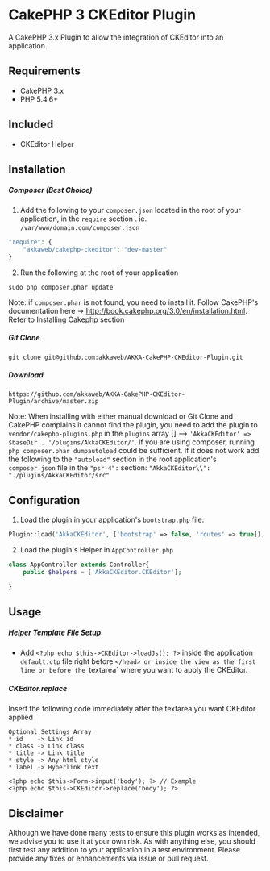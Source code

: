 # CakePHP 3 CKEditor Plugin

A CakePHP 3.x Plugin to allow the integration of CKEditor into an application.

## Requirements #######################################################
- CakePHP 3.x
- PHP 5.4.6+

## Included #######################################################
- CKEditor Helper

## Installation #######################################################

##### Composer (Best Choice)

1. Add the following to your `composer.json` located in the root of your application, in the `require` section . ie. `/var/www/domain.com/composer.json`

```php
"require": {
	"akkaweb/cakephp-ckeditor": "dev-master"
}
```

2. Run the following at the root of your application

```
sudo php composer.phar update
```
Note: if `composer.phar` is not found, you need to install it. Follow CakePHP's documentation here -> http://book.cakephp.org/3.0/en/installation.html. Refer to Installing Cakephp section

##### Git Clone
`git clone git@github.com:akkaweb/AKKA-CakePHP-CKEditor-Plugin.git`

##### Download
`https://github.com/akkaweb/AKKA-CakePHP-CKEditor-Plugin/archive/master.zip`

Note: When installing with either manual download or Git Clone and CakePHP complains it cannot find the plugin, you need to add the plugin to `vendor/cakephp-plugins.php` in the `plugins` array [] --> `'AkkaCKEditor' => $baseDir . '/plugins/AkkaCKEditor/'`. If you are using composer, running `php composer.phar dumpautoload` could be sufficient. If it does not work add the following to the `"autoload"` section in the root application's `composer.json` file in the `"psr-4":` section: `"AkkaCKEditor\\": "./plugins/AkkaCKEditor/src"`


## Configuration #######################################################

1. Load the plugin in your application's `bootstrap.php` file:

```php
Plugin::load('AkkaCKEditor', ['bootstrap' => false, 'routes' => true]);
```

2. Load the plugin's Helper in `AppController.php` 

```php
class AppController extends Controller{
    public $helpers = ['AkkaCKEditor.CKEditor'];

}
```

## Usage #######################################################

##### Helper Template File Setup

- Add `<?php echo $this->CKEditor->loadJs(); ?>` inside the application `default.ctp` file right before `</head> or inside the view as the first line or before the `textarea` where you want to apply the CKEditor. 

##### CKEditor.replace

Insert the following code immediately after the textarea you want CKEditor applied
````
Optional Settings Array
* id 	-> Link id
* class -> Link class
* title -> Link title
* style -> Any html style
* label -> Hyperlink text
	
<?php echo $this->Form->input('body'); ?> // Example
<?php echo $this->CKEditor->replace('body'); ?>
````



## Disclaimer
Although we have done many tests to ensure this plugin works as intended, we advise you to use it at your own risk. As with anything else, you should first test any addition to your application in a test environment. Please provide any fixes or enhancements via issue or pull request.

